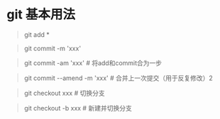 # git 基本用法

> git add *

> git commit -m 'xxx'

> git commit -am 'xxx'   # 将add和commit合为一步 

> git commit --amend -m 'xxx'    # 合并上一次提交（用于反复修改）2

> git checkout xxx   # 切换分支

> git checkout -b xxx # 新建并切换分支

>

>
